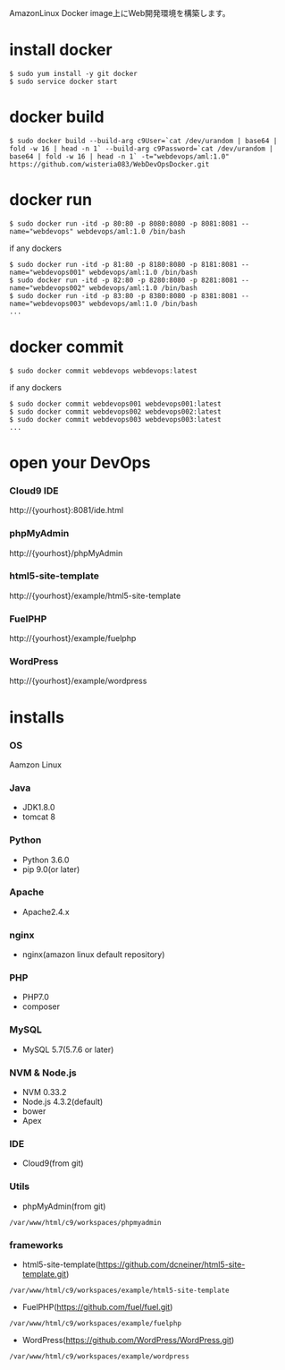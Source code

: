 AmazonLinux Docker image上にWeb開発環境を構築します。

# install docker
```
$ sudo yum install -y git docker
$ sudo service docker start
```

# docker build
```
$ sudo docker build --build-arg c9User=`cat /dev/urandom | base64 | fold -w 16 | head -n 1` --build-arg c9Password=`cat /dev/urandom | base64 | fold -w 16 | head -n 1` -t="webdevops/aml:1.0" https://github.com/wisteria083/WebDevOpsDocker.git 
```

# docker run
```
$ sudo docker run -itd -p 80:80 -p 8080:8080 -p 8081:8081 --name="webdevops" webdevops/aml:1.0 /bin/bash 
```

if any dockers
```
$ sudo docker run -itd -p 81:80 -p 8180:8080 -p 8181:8081 --name="webdevops001" webdevops/aml:1.0 /bin/bash 
$ sudo docker run -itd -p 82:80 -p 8280:8080 -p 8281:8081 --name="webdevops002" webdevops/aml:1.0 /bin/bash 
$ sudo docker run -itd -p 83:80 -p 8380:8080 -p 8381:8081 --name="webdevops003" webdevops/aml:1.0 /bin/bash 
...
```

# docker commit
```
$ sudo docker commit webdevops webdevops:latest
```

if any dockers
```
$ sudo docker commit webdevops001 webdevops001:latest
$ sudo docker commit webdevops002 webdevops002:latest
$ sudo docker commit webdevops003 webdevops003:latest
...
```

# open your DevOps

### Cloud9 IDE
http://{yourhost}:8081/ide.html

### phpMyAdmin
http://{yourhost}/phpMyAdmin

### html5-site-template
http://{yourhost}/example/html5-site-template

### FuelPHP
http://{yourhost}/example/fuelphp

### WordPress
http://{yourhost}/example/wordpress

# installs

### OS
Aamzon Linux

### Java
* JDK1.8.0
* tomcat 8

### Python
* Python 3.6.0
* pip 9.0(or later)

### Apache
* Apache2.4.x

### nginx
* nginx(amazon linux default repository)

### PHP
* PHP7.0
* composer

### MySQL
* MySQL 5.7(5.7.6 or later)

### NVM & Node.js
* NVM 0.33.2
* Node.js 4.3.2(default)
* bower
* Apex

### IDE
* Cloud9(from git)

### Utils
* phpMyAdmin(from git)
```
/var/www/html/c9/workspaces/phpmyadmin
```

### frameworks
* html5-site-template(https://github.com/dcneiner/html5-site-template.git)
```
/var/www/html/c9/workspaces/example/html5-site-template
```

* FuelPHP(https://github.com/fuel/fuel.git)
```
/var/www/html/c9/workspaces/example/fuelphp
```

* WordPress(https://github.com/WordPress/WordPress.git)
```
/var/www/html/c9/workspaces/example/wordpress
```



